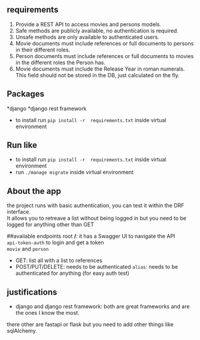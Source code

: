 ## requirements

1. Provide a REST API to access movies and persons models.
2. Safe methods are publicly available, no authentication is required.
3. Unsafe methods are only available to authenticated users.
4. Movie documents must include references or full documents to persons in their different roles.
5. Person documents must include references or full documents to movies in the different roles the Person has.
6. Movie documents must include the Release Year in roman numerals. This field should not be stored in the DB, just calculated on the fly.

## Packages
*django
*django rest framework
* to install run `pip install -r  requirements.txt` inside virtual environment

## Run like 
* to install run `pip install -r  requirements.txt` inside virtual environment
* run `./manage migrate` inside virtual environment


## About the app
the project runs with basic authentication, you can test it within the DRF interface.  
It allows you to retreave a list without being logged in but you need to be logged for anything other than GET

##available endpoints 
root **/**: it has a Swagger UI to navigate the API  
`api-token-auth` to login and get a token  
`movie` and `person`
* GET: list all with a list to references
* POST/PUT/DELETE: needs to be authenticated
`alias`: needs to be authenticated for anything (for easy auth test) 

## justifications 
* django and django rest framework: both are great frameworks and are the ones I know the most. 

there other are fastapi or flask but you need to add other things like sqlAlchemy.